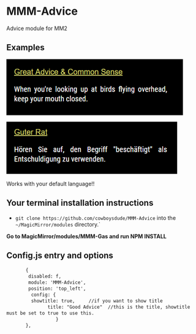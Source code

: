 # MMM-Advice
Advice module for MM2 
 
## Examples

![](examples/Capture.PNG) 

![](examples/de.png) 

Works with your default language!!

## Your terminal installation instructions

* `git clone https://github.com/cowboysdude/MMM-Advice` into the `~/MagicMirror/modules` directory.`

**Go to MagicMirror/modules/MMM-Gas and run NPM INSTALL**

## Config.js entry and options
           {
	      	disabled: f,
            module: 'MMM-Advice',
            position: 'top_left',
             config: {
             showtitle: true,     //if you want to show title
			       title: "Good Advice"  //this is the title, showtitle must be set to true to use this.
					  }			
           }, 

